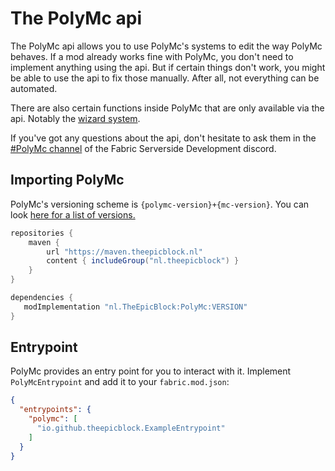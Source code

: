 # The PolyMc api
The PolyMc api allows you to use PolyMc's systems to edit the way PolyMc behaves.
If a mod already works fine with PolyMc, you don't need to implement anything using the api. 
But if certain things don't work, you might be able to use the api to fix those manually. 
After all, not everything can be automated.

There are also certain functions inside PolyMc that are only available via the api. Notably the [wizard system](wizards.md).

If you've got any questions about the api, don't hesitate to ask them in the [#PolyMc channel](https://discord.gg/hbp9Gv2) of the Fabric Serverside Development discord.

## Importing PolyMc
PolyMc's versioning scheme is `{polymc-version}+{mc-version}`. You can look [here for a list of versions.](https://maven.theepicblock.nl/nl/theepicblock/PolyMc/)

```groovy
repositories {
    maven {
        url "https://maven.theepicblock.nl"
        content { includeGroup("nl.theepicblock") }
    }
}

dependencies {
   modImplementation "nl.TheEpicBlock:PolyMc:VERSION"
}
```

## Entrypoint
PolyMc provides an entry point for you to interact with it. Implement `PolyMcEntrypoint` and add it to your `fabric.mod.json`:
```json
{
  "entrypoints": {
    "polymc": [
      "io.github.theepicblock.ExampleEntrypoint"
    ]
  }
}
```